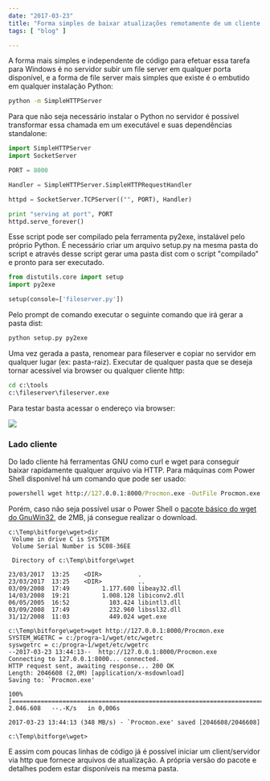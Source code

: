 ```yaml
---
date: "2017-03-23"
title: "Forma simples de baixar atualizações remotamente de um cliente para um servidor"
tags: [ "blog" ]

---
```

A forma mais simples e independente de código para efetuar essa tarefa para Windows é no servidor subir um file server em qualquer porta disponível, e a forma de file server mais simples que existe é o embutido em qualquer instalação Python:

```cmd
python -m SimpleHTTPServer
```

Para que não seja necessário instalar o Python no servidor é possível transformar essa chamada em um executável e suas dependências standalone:

```py
import SimpleHTTPServer
import SocketServer

PORT = 8000

Handler = SimpleHTTPServer.SimpleHTTPRequestHandler

httpd = SocketServer.TCPServer(("", PORT), Handler)

print "serving at port", PORT
httpd.serve_forever()
```

Esse script pode ser compilado pela ferramenta py2exe, instalável pelo próprio Python. É necessário criar um arquivo setup.py na mesma pasta do script e através desse script gerar uma pasta dist com o script "compilado" e pronto para ser executado.

```py
from distutils.core import setup
import py2exe

setup(console=['fileserver.py'])
```

Pelo prompt de comando executar o seguinte comando que irá gerar a pasta dist:

```cmd
python setup.py py2exe
```

Uma vez gerada a pasta, renomear para fileserver e copiar no servidor em qualquer lugar (ex: pasta-raiz). Executar de qualquer pasta que se deseja tornar acessível via browser ou qualquer cliente http:

```cmd
cd c:\tools
c:\fileserver\fileserver.exe
```

Para testar basta acessar o endereço via browser:

![](/images/hSnmzqv.png)

### Lado cliente

Do lado cliente há ferramentas GNU como curl e wget para conseguir baixar rapidamente qualquer arquivo via HTTP. Para máquinas com Power Shell disponível há um comando que pode ser usado:

```cmd
powershell wget http://127.0.0.1:8000/Procmon.exe -OutFile Procmon.exe
```

Porém, caso não seja possível usar o Power Shell o [pacote básico do wget do GnuWin32](http://gnuwin32.sourceforge.net/packages/wget.htm), de 2MB, já consegue realizar o download.

```
c:\Temp\bitforge\wget>dir
 Volume in drive C is SYSTEM
 Volume Serial Number is 5C08-36EE

 Directory of c:\Temp\bitforge\wget

23/03/2017  13:25    <DIR>          .
23/03/2017  13:25    <DIR>          ..
03/09/2008  17:49         1.177.600 libeay32.dll
14/03/2008  19:21         1.008.128 libiconv2.dll
06/05/2005  16:52           103.424 libintl3.dll
03/09/2008  17:49           232.960 libssl32.dll
31/12/2008  11:03           449.024 wget.exe

c:\Temp\bitforge\wget>wget http://127.0.0.1:8000/Procmon.exe
SYSTEM_WGETRC = c:/progra~1/wget/etc/wgetrc
syswgetrc = c:/progra~1/wget/etc/wgetrc
--2017-03-23 13:44:13--  http://127.0.0.1:8000/Procmon.exe
Connecting to 127.0.0.1:8000... connected.
HTTP request sent, awaiting response... 200 OK
Length: 2046608 (2,0M) [application/x-msdownload]
Saving to: `Procmon.exe'

100%[===================================================================================================================================>] 2.046.608   --.-K/s   in 0,006s

2017-03-23 13:44:13 (348 MB/s) - `Procmon.exe' saved [2046608/2046608]

c:\Temp\bitforge\wget>
```

E assim com poucas linhas de código já é possível iniciar um client/servidor via http que fornece arquivos de atualização. A própria versão do pacote e detalhes podem estar disponíveis na mesma pasta.

